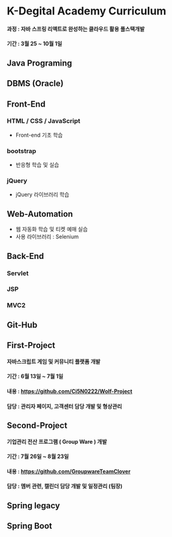 # K-Degital Academy Curriculum
#### 과정 : 자바 스프링 리액트로 완성하는 클라우드 활용 풀스택개발
#### 기간 : 3월 25 ~ 10월 1일

## Java Programing 
## DBMS (Oracle)
## Front-End
### HTML / CSS / JavaScript
- Front-end 기초 학습
### bootstrap
- 반응형 학습 및 실습
### jQuery
- jQuery 라이브러리 학습 

## Web-Automation
- 웹 자동화 학습 및 티켓 예매 실습 
- 사용 라이브러리 : Selenium
## Back-End
### Servlet
### JSP
### MVC2

## Git-Hub

## First-Project
#### 자바스크립트 게임 및 커뮤니티 플랫폼 개발
#### 기간 : 6월 13일 ~ 7월 1일
#### 내용 : https://github.com/Ci5N0222/Wolf-Project
#### 담당 : 관리자 페이지, 고객센터 담당 개발 및 형상관리

## Second-Project
#### 기업관리 전산 프로그램 ( Group Ware ) 개발
#### 기간 : 7월 26일 ~ 8월 23일
#### 내용 : https://github.com/GroupwareTeamClover
#### 담당 : 멤버 관련, 캘린더 담당 개발 및 일정관리 (팀장) 

## Spring legacy
## Spring Boot
